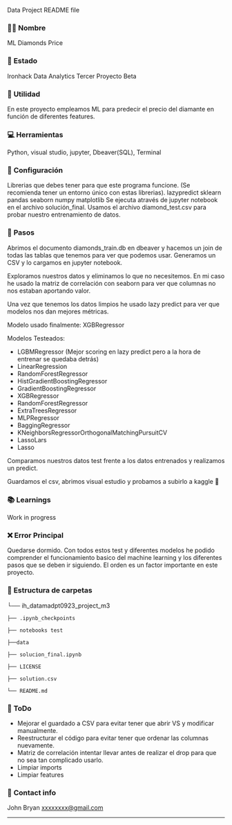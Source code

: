 Data Project README file


### 👨‍🔧 **Nombre**
ML Diamonds Price
### :baby: **Estado**
Ironhack Data Analytics Tercer Proyecto Beta

### :running: **Utilidad**
En este proyecto empleamos ML para predecir el precio del diamante en función de diferentes features.
### :computer: **Herramientas**
Python, visual studio, jupyter, Dbeaver(SQL), Terminal


### :wrench: **Configuración**
Librerias que debes tener para que este programa funcione. (Se recomienda tener un entorno único con estas librerias).
lazypredict
sklearn
pandas
seaborn
numpy
matplotlib
Se ejecuta através de jupyter notebook en el archivo solución_final.
Usamos el archivo diamond_test.csv para probar nuestro entrenamiento de datos.


### :see_no_evil: **Pasos**
Abrimos el documento diamonds_train.db en dbeaver y hacemos un join de todas las tablas que tenemos para ver que podemos usar. Generamos un CSV y lo cargamos en jupyter notebook.

Exploramos nuestros datos y eliminamos lo que no necesitemos. En mi caso he usado la matriz de correlación con seaborn para ver que columnas no nos estaban aportando valor.

Una vez que tenemos los datos limpios he usado lazy predict para ver que modelos nos dan mejores métricas.


Modelo usado finalmente: XGBRegressor

Modelos Testeados: 
- LGBMRegressor (Mejor scoring en lazy predict pero a la hora de entrenar se quedaba detrás)
- LinearRegression
- RandomForestRegressor
- HistGradientBoostingRegressor
- GradientBoostingRegressor
- XGBRegressor
- RandomForestRegressor
- ExtraTreesRegressor
- MLPRegressor
- BaggingRegressor
- KNeighborsRegressorOrthogonalMatchingPursuitCV
- LassoLars
- Lasso 

Comparamos nuestros datos test frente a los datos entrenados y realizamos un predict.

Guardamos el csv, abrimos visual estudio y probamos a subirlo a kaggle 🤞


### :books: **Learnings**
Work in progress

### :x: **Error Principal**
Quedarse dormido. Con todos estos test y diferentes modelos he podido comprender el funcionamiento basico del machine learning
y los diferentes pasos que se deben ir siguiendo. El orden es un factor importante en este proyecto.

### :file_folder: **Estructura de carpetas**

└── ih_datamadpt0923_project_m3

    ├── .ipynb_checkpoints
    
    ├── notebooks test
    
    ├──data
    
    ├── solucion_final.ipynb  
    
    ├── LICENSE
    
    ├── solution.csv
    
    └── README.md


### :shit: **ToDo**
- Mejorar el guardado a CSV para evitar tener que abrir VS y modificar manualmente.
- Reestructurar el código para evitar tener que ordenar las columnas nuevamente.
- Matriz de correlación intentar llevar antes de realizar el drop para que no sea tan complicado usarlo.
- Limpiar imports
- Limpiar features

### :love_letter: **Contact info**
John Bryan xxxxxxxx@gmail.com

---
